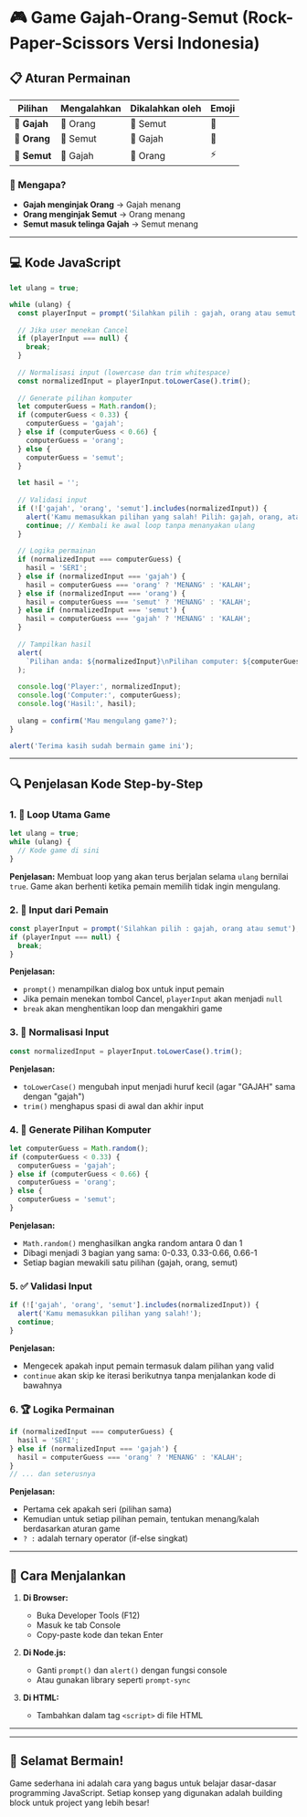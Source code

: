 # 🎮 Game Gajah-Orang-Semut (Rock-Paper-Scissors Versi Indonesia)

## 📋 Aturan Permainan

| Pilihan | Mengalahkan | Dikalahkan oleh | Emoji |
|---------|-------------|-----------------|-------|
| 🐘 **Gajah** | 👤 Orang | 🐜 Semut | 💪 |
| 👤 **Orang** | 🐜 Semut | 🐘 Gajah | 🧠 |
| 🐜 **Semut** | 🐘 Gajah | 👤 Orang | ⚡ |

### 🤔 Mengapa?
- **Gajah menginjak Orang** → Gajah menang
- **Orang menginjak Semut** → Orang menang  
- **Semut masuk telinga Gajah** → Semut menang

---

## 💻 Kode JavaScript 

```javascript
let ulang = true;

while (ulang) {
  const playerInput = prompt('Silahkan pilih : gajah, orang atau semut');
  
  // Jika user menekan Cancel
  if (playerInput === null) {
    break;
  }
  
  // Normalisasi input (lowercase dan trim whitespace)
  const normalizedInput = playerInput.toLowerCase().trim();
  
  // Generate pilihan komputer
  let computerGuess = Math.random();
  if (computerGuess < 0.33) {
    computerGuess = 'gajah';
  } else if (computerGuess < 0.66) {
    computerGuess = 'orang';
  } else {
    computerGuess = 'semut';
  }
  
  let hasil = '';
  
  // Validasi input
  if (!['gajah', 'orang', 'semut'].includes(normalizedInput)) {
    alert('Kamu memasukkan pilihan yang salah! Pilih: gajah, orang, atau semut');
    continue; // Kembali ke awal loop tanpa menanyakan ulang
  }
  
  // Logika permainan
  if (normalizedInput === computerGuess) {
    hasil = 'SERI';
  } else if (normalizedInput === 'gajah') {
    hasil = computerGuess === 'orang' ? 'MENANG' : 'KALAH';
  } else if (normalizedInput === 'orang') {
    hasil = computerGuess === 'semut' ? 'MENANG' : 'KALAH';
  } else if (normalizedInput === 'semut') {
    hasil = computerGuess === 'gajah' ? 'MENANG' : 'KALAH';
  }
  
  // Tampilkan hasil
  alert(
    `Pilihan anda: ${normalizedInput}\nPilihan computer: ${computerGuess}\nHasilnya: Anda ${hasil}`
  );
  
  console.log('Player:', normalizedInput);
  console.log('Computer:', computerGuess);
  console.log('Hasil:', hasil);
  
  ulang = confirm('Mau mengulang game?');
}

alert('Terima kasih sudah bermain game ini');
```

---

## 🔍 Penjelasan Kode Step-by-Step

### 1. 🔄 Loop Utama Game
```javascript
let ulang = true;
while (ulang) {
  // Kode game di sini
}
```
**Penjelasan:** Membuat loop yang akan terus berjalan selama `ulang` bernilai `true`. Game akan berhenti ketika pemain memilih tidak ingin mengulang.

### 2. 📝 Input dari Pemain
```javascript
const playerInput = prompt('Silahkan pilih : gajah, orang atau semut');
if (playerInput === null) {
  break;
}
```
**Penjelasan:** 
- `prompt()` menampilkan dialog box untuk input pemain
- Jika pemain menekan tombol Cancel, `playerInput` akan menjadi `null`
- `break` akan menghentikan loop dan mengakhiri game

### 3. 🧹 Normalisasi Input
```javascript
const normalizedInput = playerInput.toLowerCase().trim();
```
**Penjelasan:**
- `toLowerCase()` mengubah input menjadi huruf kecil (agar "GAJAH" sama dengan "gajah")
- `trim()` menghapus spasi di awal dan akhir input

### 4. 🎲 Generate Pilihan Komputer
```javascript
let computerGuess = Math.random();
if (computerGuess < 0.33) {
  computerGuess = 'gajah';
} else if (computerGuess < 0.66) {
  computerGuess = 'orang';
} else {
  computerGuess = 'semut';
}
```
**Penjelasan:**
- `Math.random()` menghasilkan angka random antara 0 dan 1
- Dibagi menjadi 3 bagian yang sama: 0-0.33, 0.33-0.66, 0.66-1
- Setiap bagian mewakili satu pilihan (gajah, orang, semut)

### 5. ✅ Validasi Input
```javascript
if (!['gajah', 'orang', 'semut'].includes(normalizedInput)) {
  alert('Kamu memasukkan pilihan yang salah!');
  continue;
}
```
**Penjelasan:**
- Mengecek apakah input pemain termasuk dalam pilihan yang valid
- `continue` akan skip ke iterasi berikutnya tanpa menjalankan kode di bawahnya

### 6. 🏆 Logika Permainan
```javascript
if (normalizedInput === computerGuess) {
  hasil = 'SERI';
} else if (normalizedInput === 'gajah') {
  hasil = computerGuess === 'orang' ? 'MENANG' : 'KALAH';
} 
// ... dan seterusnya
```
**Penjelasan:**
- Pertama cek apakah seri (pilihan sama)
- Kemudian untuk setiap pilihan pemain, tentukan menang/kalah berdasarkan aturan game
- `? :` adalah ternary operator (if-else singkat)

---


## 🚀 Cara Menjalankan

1. **Di Browser:**
   - Buka Developer Tools (F12)
   - Masuk ke tab Console
   - Copy-paste kode dan tekan Enter

2. **Di Node.js:**
   - Ganti `prompt()` dan `alert()` dengan fungsi console
   - Atau gunakan library seperti `prompt-sync`

3. **Di HTML:**
   - Tambahkan dalam tag `<script>` di file HTML

---


---

## 🎉 Selamat Bermain!

Game sederhana ini adalah cara yang bagus untuk belajar dasar-dasar programming JavaScript. Setiap konsep yang digunakan adalah building block untuk project yang lebih besar!
